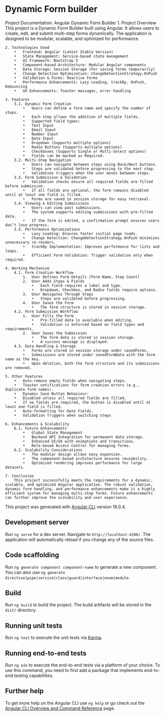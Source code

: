 # Dynamic Form builder


Project Documentation: Angular Dynamic Form Builder
    1. Project Overview
        This project is a Dynamic Form Builder built using Angular. It allows users to create, edit, and submit multi-step forms dynamically. The application is designed to be modular, scalable, and optimized for performance.

    2. Technologies Used
        •	Frontend: Angular (Latest Stable Version)
        •	State Management: Service-based state management
        •	UI Framework: Bootstrap 5
        •	Component-based Architecture: Modular Angular components
        •	Data Storage: Session Storage (For saving forms temporarily)
        •	Change Detection Optimization: ChangeDetectionStrategy.OnPush
        •	Validation & Forms: Reactive Forms
        •	Performance Enhancements: Lazy Loading, trackBy, OnPush, Debouncing
        •	UX Enhancements: Toaster messages, error handling

    3. Features
        3.1. Dynamic Form Creation
            •	Users can define a form name and specify the number of steps.
            •	Each step allows the addition of multiple fields.
            •	Supported field types: 
            •	Text Input
            •	Email Input
            •	Number Input
            •	Date Input
            •	Dropdown (Supports multiple options)
            •	Radio Buttons (Supports multiple options)
            •	Checkboxes (Supports Single or Multi-Select options)
            •	Fields can be marked as Required.
        3.2. Multi-Step Navigation
            •	Users can navigate between steps using Back/Next buttons.
            •	Steps are validated before progressing to the next step.
            •	Validation triggers when the user moves between steps.
        3.3. Form Submission & Validation
            •	Validation checks ensure all required fields are filled before submission.
            •	If all fields are optional, the form remains disabled until at least one field is filled.
            •	Forms are saved in session storage for easy retrieval.
        3.4. Viewing & Editing Submissions
            •	Users can view past submissions.
            •	The system supports editing submissions with pre-filled data.
            •	If the form is edited, a confirmation prompt ensures users don’t lose progress.
        3.5. Performance Optimizations
            •	Lazy Loading: Ensures faster initial page loads.
            •	Change Detection: ChangeDetectionStrategy.OnPush minimizes unnecessary re-renders.
            •	trackBy Implementation: Improves performance for lists and loops.
            •	Efficient Form Validation: Trigger validation only when required.

    4. Working Mechanism
        4.1. Form Creation Workflow
            1.	User Defines Form Details (Form Name, Step Count)
            2.	User Adds Steps & Fields 
                •	Each field requires a label and type.
                •	Dropdown, Checkbox, and Radio fields require options.
            3.	User Navigates Through Steps 
                •	Steps are validated before progressing.
            4.	User Saves the Form 
                •	The form structure is stored in session storage.
        4.2. Form Submission Workflow
            1.	User Fills the Form 
                •	Pre-filled data is available when editing.
                •	Validation is enforced based on field types and requirements.
            2.	User Saves the Submission 
                •	The form data is stored in session storage.
                •	A success message is displayed.
        4.3. Data Handling & Storage
            •	Forms are stored in session storage under savedForms.
            •	Submissions are stored under savedFormData with the form name as the key.
            •	Upon deletion, both the form structure and its submissions are removed.

    5. Other Features
        •	Auto-remove empty fields when navigating steps.
        •	Toaster notifications for form creation errors (e.g., duplicate form names).
        •	Dynamic Save Button Behaviour: 
        •	Disabled unless all required fields are filled.
        •	If no fields are required, the button is disabled until at least one field is filled.
        •	Auto-formatting for Date Fields.
        •	Validation Triggers when switching steps 

    6. Enhancements & Scalability
        6.1. Future Enhancements
            •	Global State Management 
            •	Backend API Integration for permanent data storage.
            •	Enhanced UI/UX with animations and transitions.
            •	Role-based Access Control for managing forms.
        6.2. Scalability Considerations
            •	The modular design allows easy expansion.
            •	The component-based architecture ensures reusability.
            •	Optimized rendering improves performance for large datasets.

    7. Conclusion
        This project successfully meets the requirements for a dynamic, scalable, and optimized Angular application. The robust validation, dynamic form handling, and performance enhancements make it a highly efficient system for managing multi-step forms. Future enhancements can further improve the scalability and user experience.




This project was generated with [Angular CLI](https://github.com/angular/angular-cli) version 18.0.4.

## Development server

Run `ng serve` for a dev server. Navigate to `http://localhost:4200/`. The application will automatically reload if you change any of the source files.

## Code scaffolding

Run `ng generate component component-name` to generate a new component. You can also use `ng generate directive|pipe|service|class|guard|interface|enum|module`.

## Build

Run `ng build` to build the project. The build artifacts will be stored in the `dist/` directory.

## Running unit tests

Run `ng test` to execute the unit tests via [Karma](https://karma-runner.github.io).

## Running end-to-end tests

Run `ng e2e` to execute the end-to-end tests via a platform of your choice. To use this command, you need to first add a package that implements end-to-end testing capabilities.

## Further help

To get more help on the Angular CLI use `ng help` or go check out the [Angular CLI Overview and Command Reference](https://angular.dev/tools/cli) page.
